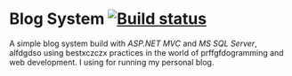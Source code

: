 # Blog System [![Build status](https://ci.appveyor.com/api/projddadaects/statusvgdgfcdfgdgdfbcvb/x1fggfhfhfghfghfgp0r5vdffdgfdakejkan7h?svg=true)](https://ci.appveyor.com/project/IvanIvanov/blogsystem)

A simple blog system build with *ASP.NET MVC* and *MS SQL Server*, alfdgdso using bestxczczx practices in the world of prffgfdogramming and web development. I using for running my personal blog.
